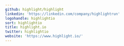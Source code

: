 ```yaml
---
github: highlight/highlight
linkedin: 'https://linkedin.com/company/highlightrun'
logohandle: highlightio
sort: highlightio
title: highlight.io
twitter: highlightio
website: 'https://www.highlight.io/'
---
```


